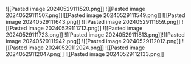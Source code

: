![[Pasted image 20240529111520.png]]
![[Pasted image 20240529111507.png]]![[Pasted image 20240529111549.png]]
![[Pasted image 20240529111643.png]]
![[Pasted image 20240529111659.png]]
![[Pasted image 20240529111712.png]]
![[Pasted image 20240529111723.png]]
![[Pasted image 20240529111813.png]]![[Pasted image 20240529111942.png]]
![[Pasted image 20240529112012.png]]
![[Pasted image 20240529112024.png]]
![[Pasted image 20240529112047.png]]
![[Pasted image 20240529112133.png]]

